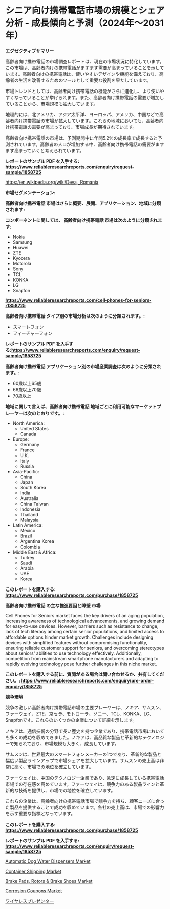 <p><h1>シニア向け携帯電話市場の規模とシェア分析 - 成長傾向と予測（2024年〜2031年）</h1></p><p><strong>エグゼクティブサマリー</strong></p>
<p><p>高齢者向け携帯電話の市場調査レポートは、現在の市場状況に特化しています。この市場は、高齢者向けの携帯電話がますます需要が高まっていることを示しています。高齢者向けの携帯電話は、使いやすいデザインや機能を備えており、高齢者の生活を改善するためのツールとして重要な役割を果たしています。</p><p>市場トレンドとしては、高齢者向け携帯電話の機能がさらに進化し、より使いやすくなっていることが挙げられます。また、高齢者向け携帯電話の需要が増加していることから、市場規模も拡大しています。</p><p>地理的には、北アメリカ、アジア太平洋、ヨーロッパ、アメリカ、中国などで高齢者向け携帯電話の市場が拡大しています。これらの地域においても、高齢者向け携帯電話の需要が高まっており、市場成長が期待されています。</p><p>高齢者向け携帯電話の市場は、予測期間中に年間5.2％の成長率で成長すると予測されています。高齢者の人口が増加する中、高齢者向け携帯電話の需要がますます高まっていくと考えられています。</p></p>
<p><strong>レポートのサンプル PDF を入手する: <a href="https://www.reliableresearchreports.com/enquiry/request-sample/1858725">https://www.reliableresearchreports.com/enquiry/request-sample/1858725</a></strong></p>
<p><a href="https://en.wikipedia.org/wiki/Deva,_Romania">https://en.wikipedia.org/wiki/Deva,_Romania</a></p>
<p><strong>市場セグメンテーション:</strong></p>
<p><strong> 高齢者向け携帯電話 市場はさらに概要、展開、アプリケーション、地域に分類されます :</strong></p>
<p><strong>コンポーネントに関しては、 高齢者向け携帯電話 市場は次のように分類されます:</strong></p>
<p><ul><li>Nokia</li><li>Samsung</li><li>Huawei</li><li>ZTE</li><li>Kyocera</li><li>Motorola</li><li>Sony</li><li>TCL</li><li>KONKA</li><li>LG</li><li>Snapfon</li></ul></p>
<p><strong><a href="https://www.reliableresearchreports.com/cell-phones-for-seniors-r1858725">https://www.reliableresearchreports.com/cell-phones-for-seniors-r1858725</a></strong></p>
<p><strong> 高齢者向け携帯電話 タイプ別の市場分析は次のように分類されます。:</strong></p>
<p><ul><li>スマートフォン</li><li>フィーチャーフォン</li></ul></p>
<p><strong>レポートのサンプル PDF を入手する:<a href="https://www.reliableresearchreports.com/enquiry/request-sample/1858725">https://www.reliableresearchreports.com/enquiry/request-sample/1858725</a></strong></p>
<p><strong> 高齢者向け携帯電話 アプリケーション別の市場産業調査は次のように分類されます。:</strong></p>
<p><ul><li>60歳以上65歳</li><li>66歳以上70歳</li><li>70歳以上</li></ul></p>
<p><strong>地域に関して言えば、高齢者向け携帯電話 地域ごとに利用可能なマーケットプレーヤーは次のとおりです。:</strong></p>
<p><ul>
    <li>
        North America:
        <ul>
            <li>United States</li>
            <li>Canada</li>
        </ul>
    </li>
    <li>
        Europe:
        <ul>
            <li>Germany</li>
            <li>France</li>
            <li>U.K.</li>
            <li>Italy</li>
            <li>Russia</li>
        </ul>
    </li>
    <li>
        Asia-Pacific:
        <ul>
            <li>China</li>
            <li>Japan</li>
            <li>South Korea</li>
            <li>India</li>
            <li>Australia</li>
            <li>China Taiwan</li>
            <li>Indonesia</li>
            <li>Thailand</li>
            <li>Malaysia</li>
        </ul>
    </li>
    <li>
        Latin America:
        <ul>
            <li>Mexico</li>
            <li>Brazil</li>
            <li>Argentina Korea</li>
            <li>Colombia</li>
        </ul>
    </li>
    <li>
        Middle East & Africa:
        <ul>
            <li>Turkey</li>
            <li>Saudi</li>
            <li>Arabia</li>
            <li>UAE</li>
            <li>Korea</li>
        </ul>
    </li>
    </ul></p>
<p><strong>このレポートを購入する: <a href="https://www.reliableresearchreports.com/purchase/1858725">https://www.reliableresearchreports.com/purchase/1858725</a></strong></p>
<p><strong>高齢者向け携帯電話 の主な推進要因と障壁 市場</strong></p>
<p><p>Cell Phones for Seniors market faces the key drivers of an aging population, increasing awareness of technological advancements, and growing demand for easy-to-use devices. However, barriers such as resistance to change, lack of tech literacy among certain senior populations, and limited access to affordable options hinder market growth. Challenges include designing devices with simplified features without compromising functionality, ensuring reliable customer support for seniors, and overcoming stereotypes about seniors' abilities to use technology effectively. Additionally, competition from mainstream smartphone manufacturers and adapting to rapidly evolving technology pose further challenges in this niche market.</p></p>
<p><strong>このレポートを購入する前に、質問がある場合は問い合わせるか、共有してください。: <a href="https://www.reliableresearchreports.com/enquiry/pre-order-enquiry/1858725">https://www.reliableresearchreports.com/enquiry/pre-order-enquiry/1858725</a></strong></p>
<p><strong>競争環境</strong></p>
<p><p>競争の激しい高齢者向け携帯電話市場の主要プレーヤーは、ノキア、サムスン、ファーウェイ、ZTE、京セラ、モトローラ、ソニー、TCL、KONKA、LG、Snapfonです。これらのいくつかの企業について詳細を示します。</p><p>ノキアは、通信技術の分野で長い歴史を持つ企業であり、携帯電話市場においても多くの成功を収めてきました。ノキアは、高品質な製品と革新的なテクノロジーで知られており、市場規模も大きく、成長しています。</p><p>サムスンは、世界最大のスマートフォンメーカーの1つであり、革新的な製品と幅広い製品ラインアップで市場シェアを拡大しています。サムスンの売上高は非常に高く、市場での地位を確立しています。</p><p>ファーウェイは、中国のテクノロジー企業であり、急速に成長している携帯電話市場での存在感を高めています。ファーウェイは、競争力のある製品ラインと革新的な技術を提供し、市場での地位を確立しています。</p><p>これらの企業は、高齢者向けの携帯電話市場で競争力を持ち、顧客ニーズに合った製品を提供することで成功を収めています。各社の売上高は、市場での影響力を示す重要な指標となっています。</p></p>
<p><strong>このレポートを購入する: <a href="https://www.reliableresearchreports.com/purchase/1858725">https://www.reliableresearchreports.com/purchase/1858725</a></strong></p>
<p><strong>レポートのサンプル PDF を入手する: <a href="https://www.reliableresearchreports.com/enquiry/request-sample/1858725">https://www.reliableresearchreports.com/enquiry/request-sample/1858725</a></strong><strong></strong></p>
<p><p><a href="https://www.linkedin.com/pulse/automatic-dog-water-dispensers-market-size-share-trends-eqlie">Automatic Dog Water Dispensers Market</a></p><p><a href="https://github.com/JosephMorgnlvXXff/Market-Research-Report-List-1/blob/main/container-shipping-market.md">Container Shipping Market</a></p><p><a href="https://www.linkedin.com/pulse/brake-pads-rotors-shoes-market-outlook-forecast-from-2024-d8dqf">Brake Pads, Rotors & Brake Shoes Market</a></p><p><a href="https://github.com/ValentineMike02/Market-Research-Report-List-1/blob/main/corrosion-coupons-market.md">Corrosion Coupons Market</a></p><p><a href="https://github.com/DanykaKilback/Market-Research-Report-List-2/blob/main/162653139997.md">ワイヤレスプレゼンター</a></p></p>
